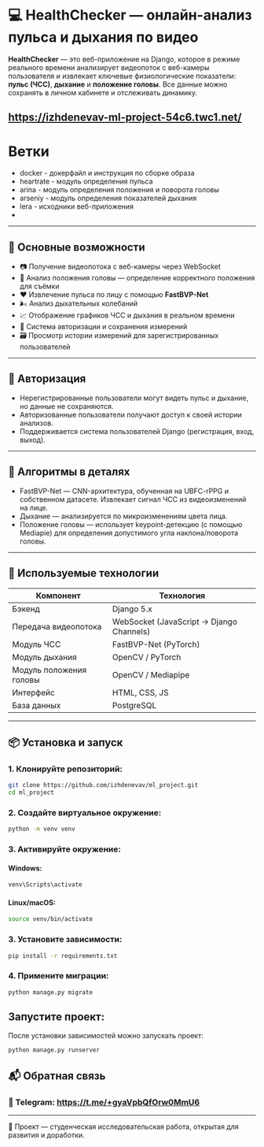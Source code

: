 # 💻 HealthChecker — онлайн-анализ пульса и дыхания по видео

**HealthChecker** — это веб-приложение на Django, которое в режиме реального времени анализирует видеопоток с веб-камеры пользователя и извлекает ключевые физиологические показатели: **пульс (ЧСС)**, **дыхание** и **положение головы**.
Все данные можно сохранять в личном кабинете и отслеживать динамику.

https://izhdenevav-ml-project-54c6.twc1.net/
---
# Ветки

- docker - докерфайл и инструкция по сборке образа
- heartrate - модуль определения пульса
- arina - модуль определения положения и поворота головы
- arseniy - модуль определения показателей дыхания
- lera - исходники веб-приложения
- 
---

## 🚀 Основные возможности

- 📷 Получение видеопотока с веб-камеры через WebSocket
- 🧠 Анализ положения головы — определение корректного положения для съёмки
- ❤️ Извлечение пульса по лицу с помощью **FastBVP-Net**
- 🌬️ Анализ дыхательных колебаний
- 📈 Отображение графиков ЧСС и дыхания в реальном времени
- 👤 Система авторизации и сохранения измерений
- 🗃️ Просмотр истории измерений для зарегистрированных пользователей

---

## 🔐 Авторизация

- Нерегистрированные пользователи могут видеть пульс и дыхание, но данные не сохраняются.
- Авторизованные пользователи получают доступ к своей истории анализов.
- Поддерживается система пользователей Django (регистрация, вход, выход).

---

## 🧠 Алгоритмы в деталях

- FastBVP-Net — CNN-архитектура, обученная на UBFC-rPPG и собственном датасете. Извлекает сигнал ЧСС из видеоизменений на лице.
- Дыхание — анализируется по микроизменениям цвета лица.
- Положение головы — использует keypoint-детекцию (с помощью Mediapie) для определения допустимого угла наклона/поворота головы.

---

## 🧠 Используемые технологии


| Компонент                           | Технология                      |
| -------------------------------------------- | ----------------------------------------- |
| Бэкенд                                 | Django 5.x                                |
| Передача видеопотока      | WebSocket (JavaScript → Django Channels) |
| Модуль ЧСС                          | FastBVP-Net (PyTorch)                     |
| Модуль дыхания                  | OpenCV / PyTorch                          |
| Модуль положения головы | OpenCV / Mediapipe                        |
| Интерфейс                           | HTML, CSS, JS                             |
| База данных                        | PostgreSQL                                |

---

## 📦 Установка и запуск

### 1. Клонируйте репозиторий:

```sh
git clone https://github.com/izhdenevav/ml_project.git
cd ml_project
```

### 2. Создайте виртуальное окружение:

```sh
python -m venv venv
```

### 3. Активируйте окружение:

#### Windows:

```sh
venv\Scripts\activate
```

#### Linux/macOS:

```sh
source venv/bin/activate
```

### 3. Установите зависимости:

```sh
pip install -r requirements.txt
```

### 4. Примените миграции:

```sh
python manage.py migrate
```

## Запустите проект:

После установки зависимостей можно запускать проект:

```sh
python manage.py runserver
```

## 📬 Обратная связь

### 📧 Telegram: https://t.me/+gyaVpbQfOrw0MmU6

---

🧠 Проект — студенческая исследовательская работа, открытая для развития и доработки.
